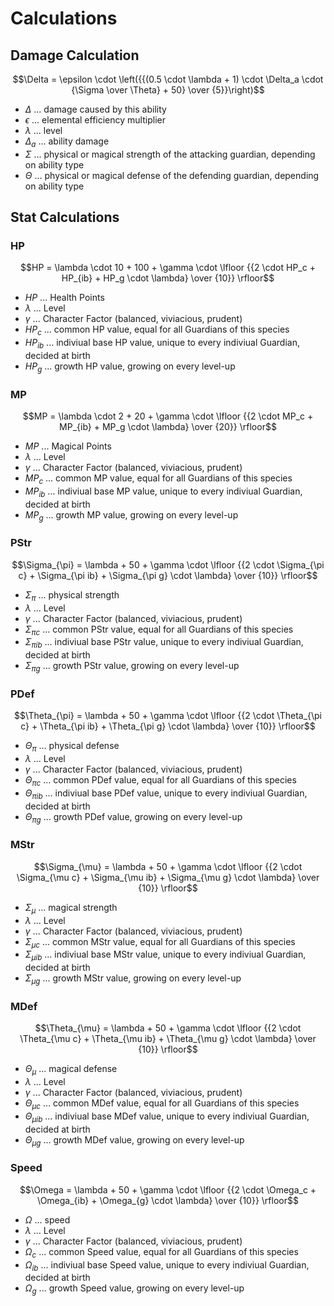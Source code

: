 # Calculations

## Damage Calculation

$$\Delta = \epsilon \cdot \left({{(0.5 \cdot \lambda + 1) \cdot \Delta_a \cdot {\Sigma \over \Theta} + 50} \over {5}}\right)$$

* $\Delta$ ... damage caused by this ability
* $\epsilon$ ... elemental efficiency multiplier
* $\lambda$ ... level
* $\Delta_a$ ... ability damage
* $\Sigma$ ... physical or magical strength of the attacking guardian, depending on ability type
* $\Theta$ ... physical or magical defense of the defending guardian, depending on ability type

## Stat Calculations

### HP

$$HP = \lambda \cdot 10 + 100 + \gamma \cdot \lfloor {{2 \cdot HP_c + HP_{ib} + HP_g \cdot \lambda} \over {10}} \rfloor$$

* $HP$ ... Health Points
* $\lambda$ ... Level
* $\gamma$ ... Character Factor (balanced, viviacious, prudent)
* $HP_c$ ... common HP value, equal for all Guardians of this species
* $HP_{ib}$ ... indiviual base HP value, unique to every indiviual Guardian, decided at birth
* $HP_g$ ... growth HP value, growing on every level-up

### MP

$$MP = \lambda \cdot 2 + 20 + \gamma \cdot \lfloor {{2 \cdot MP_c + MP_{ib} + MP_g \cdot \lambda} \over {20}} \rfloor$$

* $MP$ ... Magical Points
* $\lambda$ ... Level
* $\gamma$ ... Character Factor (balanced, viviacious, prudent)
* $MP_c$ ... common MP value, equal for all Guardians of this species
* $MP_{ib}$ ... indiviual base MP value, unique to every indiviual Guardian, decided at birth
* $MP_g$ ... growth MP value, growing on every level-up

### PStr

$$\Sigma_{\pi} = \lambda + 50 + \gamma \cdot \lfloor {{2 \cdot \Sigma_{\pi c} + \Sigma_{\pi ib} + \Sigma_{\pi g} \cdot \lambda} \over {10}} \rfloor$$

* $\Sigma_{\pi}$ ... physical strength
* $\lambda$ ... Level
* $\gamma$ ... Character Factor (balanced, viviacious, prudent)
* $\Sigma_{\pi c}$ ... common PStr value, equal for all Guardians of this species
* $\Sigma_{\pi ib}$ ... indiviual base PStr value, unique to every indiviual Guardian, decided at birth
* $\Sigma_{\pi g}$ ... growth PStr value, growing on every level-up

### PDef

$$\Theta_{\pi} = \lambda + 50 + \gamma \cdot \lfloor {{2 \cdot \Theta_{\pi c} + \Theta_{\pi ib} + \Theta_{\pi g} \cdot \lambda} \over {10}} \rfloor$$

* $\Theta_{\pi}$ ... physical defense
* $\lambda$ ... Level
* $\gamma$ ... Character Factor (balanced, viviacious, prudent)
* $\Theta_{\pi c}$ ... common PDef value, equal for all Guardians of this species
* $\Theta_{\pi ib}$ ... indiviual base PDef value, unique to every indiviual Guardian, decided at birth
* $\Theta_{\pi g}$ ... growth PDef value, growing on every level-up

### MStr

$$\Sigma_{\mu} = \lambda + 50 + \gamma \cdot \lfloor {{2 \cdot \Sigma_{\mu c} + \Sigma_{\mu ib} + \Sigma_{\mu g} \cdot \lambda} \over {10}} \rfloor$$

* $\Sigma_{\mu}$ ... magical strength
* $\lambda$ ... Level
* $\gamma$ ... Character Factor (balanced, viviacious, prudent)
* $\Sigma_{\mu c}$ ... common MStr value, equal for all Guardians of this species
* $\Sigma_{\mu ib}$ ... indiviual base MStr value, unique to every indiviual Guardian, decided at birth
* $\Sigma_{\mu g}$ ... growth MStr value, growing on every level-up

### MDef

$$\Theta_{\mu} = \lambda + 50 + \gamma \cdot \lfloor {{2 \cdot \Theta_{\mu c} + \Theta_{\mu ib} + \Theta_{\mu g} \cdot \lambda} \over {10}} \rfloor$$

* $\Theta_{\mu}$ ... magical defense
* $\lambda$ ... Level
* $\gamma$ ... Character Factor (balanced, viviacious, prudent)
* $\Theta_{\mu c}$ ... common MDef value, equal for all Guardians of this species
* $\Theta_{\mu ib}$ ... indiviual base MDef value, unique to every indiviual Guardian, decided at birth
* $\Theta_{\mu g}$ ... growth MDef value, growing on every level-up

### Speed

$$\Omega = \lambda + 50 + \gamma \cdot \lfloor {{2 \cdot \Omega_c + \Omega_{ib} + \Omega_{g} \cdot \lambda} \over {10}} \rfloor$$

* $\Omega$ ... speed
* $\lambda$ ... Level
* $\gamma$ ... Character Factor (balanced, viviacious, prudent)
* $\Omega_{c}$ ... common Speed value, equal for all Guardians of this species
* $\Omega_{ib}$ ... indiviual base Speed value, unique to every indiviual Guardian, decided at birth
* $\Omega_{g}$ ... growth Speed value, growing on every level-up
